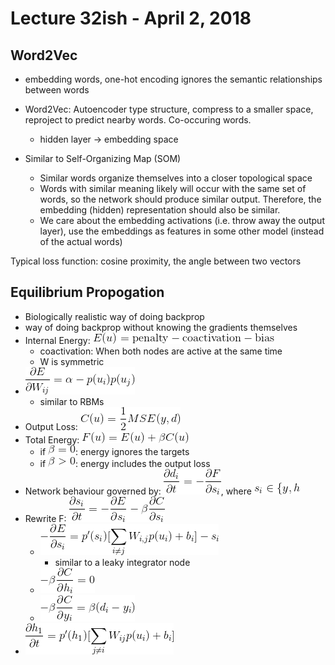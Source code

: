 # Lecture 32ish - April 2, 2018

## Word2Vec
- embedding words, one-hot encoding ignores the semantic relationships between words
- Word2Vec: Autoencoder type structure, compress to a smaller space, reproject to predict nearby words. Co-occuring words.
  - hidden layer -> embedding space

- Similar to Self-Organizing Map (SOM)
  - Similar words organize themselves into a closer topological space
  - Words with similar meaning likely will occur with the same set of words, so the network should produce similar output. Therefore, the embedding (hidden) representation should also be similar.
  - We care about the embedding activations (i.e. throw away the output layer), use the embeddings as features in some other model (instead of the actual words)

Typical loss function: cosine proximity, the angle between two vectors

## Equilibrium Propogation
- Biologically realistic way of doing backprop
- way of doing backprop without knowing the gradients themselves
- Internal Energy: ![latex-fb4b8406-d034-47e4-ad5c-7ee51bd7e5cf](data/lecture32/latex-fb4b8406-d034-47e4-ad5c-7ee51bd7e5cf.png)
  - coactivation: When both nodes are active at the same time
  - W is symmetric
- ![latex-4fa75349-ab5f-40b0-aeea-e190c3e6f2dd](data/lecture32/latex-4fa75349-ab5f-40b0-aeea-e190c3e6f2dd.png)
  - similar to RBMs
- Output Loss: ![latex-7865d22e-a1ea-4253-b569-51ae37d52b4e](data/lecture32/latex-7865d22e-a1ea-4253-b569-51ae37d52b4e.png)
- Total Energy: ![latex-7c9766f3-253c-418b-9edb-82e31135e234](data/lecture32/latex-7c9766f3-253c-418b-9edb-82e31135e234.png)
  - if ![latex-47339301-fafb-4df3-b7b7-f1726676b52e](data/lecture32/latex-47339301-fafb-4df3-b7b7-f1726676b52e.png): energy ignores the targets
  - if ![latex-47039028-bb2d-43e7-8854-2d6d4b778f83](data/lecture32/latex-47039028-bb2d-43e7-8854-2d6d4b778f83.png): energy includes the output loss
- Network behaviour governed by: ![latex-462b50a4-8083-4b5a-ad6f-3f74f18ddf8d](data/lecture32/latex-462b50a4-8083-4b5a-ad6f-3f74f18ddf8d.png), where ![latex-9235143e-cb3b-45bb-9073-de6e7c25dd06](data/lecture32/latex-9235143e-cb3b-45bb-9073-de6e7c25dd06.png)
- Rewrite F: ![latex-9c5d6167-05e2-4bbb-984a-8281e5c6260c](data/lecture32/latex-9c5d6167-05e2-4bbb-984a-8281e5c6260c.png)
  - ![latex-9ca48820-f76c-4e9f-8243-189869384b03](data/lecture32/latex-9ca48820-f76c-4e9f-8243-189869384b03.png)
    - similar to a leaky integrator node
  - ![latex-238dc0f2-a1ed-4689-954c-257e90cc8e2e](data/lecture32/latex-238dc0f2-a1ed-4689-954c-257e90cc8e2e.png)
  - ![latex-c1833a94-becb-44df-96a4-59956ef5ffcf](data/lecture32/latex-c1833a94-becb-44df-96a4-59956ef5ffcf.png)
- ![latex-d9f6ebf3-46a6-468f-923c-3e60e26f78f0](data/lecture32/latex-d9f6ebf3-46a6-468f-923c-3e60e26f78f0.png)
